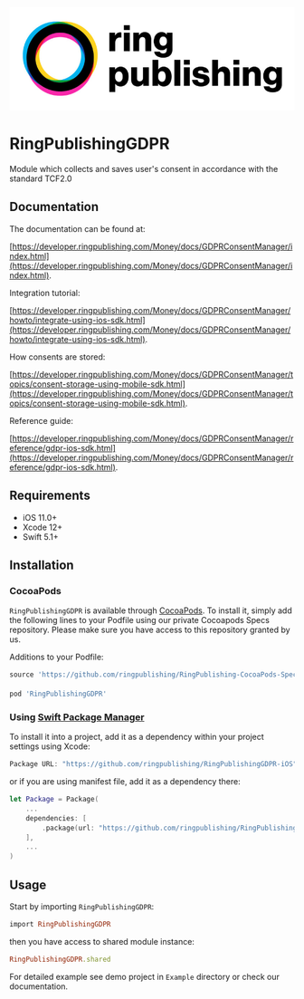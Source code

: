 ![RingPublishing](https://github.com/ringpublishing/RingPublishingGDPR-iOS/raw/master/ringpublishing_logo.jpg)

# RingPublishingGDPR

Module which collects and saves user's consent in accordance with the standard TCF2.0

## Documentation

The documentation can be found at:

[https://developer.ringpublishing.com/Money/docs/GDPRConsentManager/index.html](https://developer.ringpublishing.com/Money/docs/GDPRConsentManager/index.html).

Integration tutorial:

[https://developer.ringpublishing.com/Money/docs/GDPRConsentManager/howto/integrate-using-ios-sdk.html](https://developer.ringpublishing.com/Money/docs/GDPRConsentManager/howto/integrate-using-ios-sdk.html).

How consents are stored:

[https://developer.ringpublishing.com/Money/docs/GDPRConsentManager/topics/consent-storage-using-mobile-sdk.html](https://developer.ringpublishing.com/Money/docs/GDPRConsentManager/topics/consent-storage-using-mobile-sdk.html).

Reference guide:

[https://developer.ringpublishing.com/Money/docs/GDPRConsentManager/reference/gdpr-ios-sdk.html](https://developer.ringpublishing.com/Money/docs/GDPRConsentManager/reference/gdpr-ios-sdk.html).

## Requirements

- iOS 11.0+
- Xcode 12+
- Swift 5.1+

## Installation

### CocoaPods

`RingPublishingGDPR` is available through [CocoaPods](https://cocoapods.org). To install it, simply add the following lines to your Podfile using our private Cocoapods Specs repository. Please make sure you have access to this repository granted by us.

Additions to your Podfile:
```ruby
source 'https://github.com/ringpublishing/RingPublishing-CocoaPods-Specs.git'

pod 'RingPublishingGDPR'
```

### Using [Swift Package Manager](https://swift.org/package-manager/)

To install it into a project, add it as a dependency within your project settings using Xcode:

```swift
Package URL: "https://github.com/ringpublishing/RingPublishingGDPR-iOS"
```

or if you are using manifest file, add it as a dependency there:

```swift
let Package = Package(
    ...
    dependencies: [
        .package(url: "https://github.com/ringpublishing/RingPublishingGDPR-iOS.git", .upToNextMinor(from: "1.8.0"))
    ],
    ...
)
```

## Usage

Start by importing `RingPublishingGDPR`:

```ruby
import RingPublishingGDPR
```

then you have access to shared module instance:

```ruby
RingPublishingGDPR.shared
```

For detailed example see demo project in `Example` directory or check our documentation.
